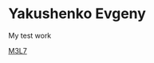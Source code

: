 

# Yakushenko Evgeny
My test work

[M3L7](https://YakushenkoES.gloacademy.io/M3L7/Index.html "Мой первый урок")
